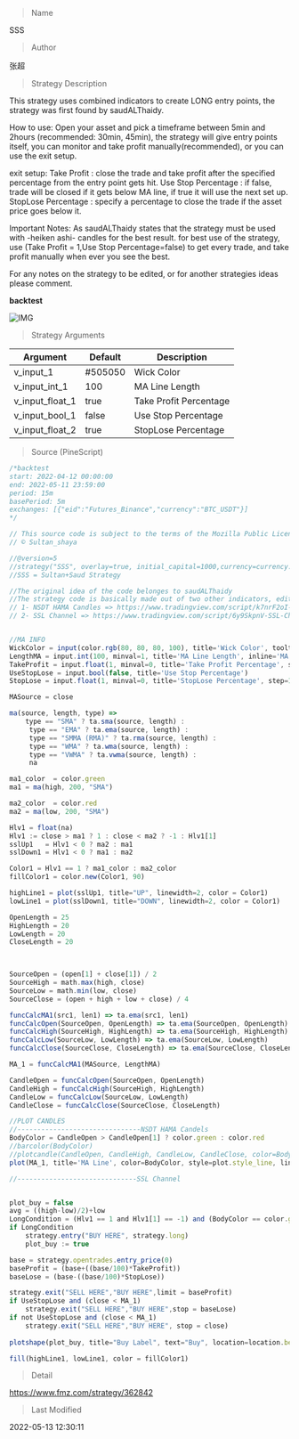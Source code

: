 
> Name

SSS

> Author

张超

> Strategy Description

This strategy uses combined indicators to create LONG entry points, the strategy was first found by saudALThaidy.

How to use: Open your asset and pick a timeframe between 5min and 2hours (recommended: 30min, 45min), the strategy will give entry points itself, you can monitor and take profit manually(recommended), or you can use the exit setup.


exit setup:
Take Profit : close the trade and take profit after the specified percentage from the entry point gets hit.
Use Stop Percentage : if false, trade will be closed if it gets below MA line, if true it will use the next set up.
StopLose Percentage : specify a percentage to close the trade if the asset price goes below it.

Important Notes:
As saudALThaidy states that the strategy must be used with -heiken ashi- candles for the best result.
for best use of the strategy, use (Take Profit = 1,Use Stop Percentage=false) to get every trade, and take profit manually when ever you see the best.

For any notes on the strategy to be edited, or for another strategies ideas please comment.

**backtest**

 ![IMG](https://www.fmz.com/upload/asset/f14d7393482822707c.png) 

> Strategy Arguments



|Argument|Default|Description|
|----|----|----|
|v_input_1|#505050|Wick Color|
|v_input_int_1|100|MA Line Length|
|v_input_float_1|true|Take Profit Percentage|
|v_input_bool_1|false|Use Stop Percentage|
|v_input_float_2|true|StopLose Percentage|


> Source (PineScript)

``` javascript
/*backtest
start: 2022-04-12 00:00:00
end: 2022-05-11 23:59:00
period: 15m
basePeriod: 5m
exchanges: [{"eid":"Futures_Binance","currency":"BTC_USDT"}]
*/

// This source code is subject to the terms of the Mozilla Public License 2.0 at https://mozilla.org/MPL/2.0/
// © Sultan_shaya

//@version=5
//strategy("SSS", overlay=true, initial_capital=1000,currency=currency.USD,default_qty_type=strategy.percent_of_equity,default_qty_value=100,pyramiding=0)
//SSS = Sultan+Saud Strategy

//The original idea of the code belonges to saudALThaidy
//The strategy code is basically made out of two other indicators, edited and combined by me.
// 1- NSDT HAMA Candles => https://www.tradingview.com/script/k7nrF2oI-NSDT-HAMA-Candles/
// 2- SSL Channel => https://www.tradingview.com/script/6y9SkpnV-SSL-Channel/


//MA INFO
WickColor = input(color.rgb(80, 80, 80, 100), title='Wick Color', tooltip='Suggest Full Transparency.')
LengthMA = input.int(100, minval=1, title='MA Line Length', inline='MA Info')
TakeProfit = input.float(1, minval=0, title='Take Profit Percentage', step=1)
UseStopLose = input.bool(false, title='Use Stop Percentage')
StopLose = input.float(1, minval=0, title='StopLose Percentage', step=1)

MASource = close

ma(source, length, type) =>
    type == "SMA" ? ta.sma(source, length) :
     type == "EMA" ? ta.ema(source, length) :
     type == "SMMA (RMA)" ? ta.rma(source, length) :
     type == "WMA" ? ta.wma(source, length) :
     type == "VWMA" ? ta.vwma(source, length) :
     na

ma1_color  = color.green
ma1 = ma(high, 200, "SMA")

ma2_color  = color.red
ma2 = ma(low, 200, "SMA")

Hlv1 = float(na)
Hlv1 := close > ma1 ? 1 : close < ma2 ? -1 : Hlv1[1]
sslUp1   = Hlv1 < 0 ? ma2 : ma1
sslDown1 = Hlv1 < 0 ? ma1 : ma2

Color1 = Hlv1 == 1 ? ma1_color : ma2_color
fillColor1 = color.new(Color1, 90)

highLine1 = plot(sslUp1, title="UP", linewidth=2, color = Color1)
lowLine1 = plot(sslDown1, title="DOWN", linewidth=2, color = Color1)

OpenLength = 25
HighLength = 20
LowLength = 20
CloseLength = 20


     
SourceOpen = (open[1] + close[1]) / 2
SourceHigh = math.max(high, close)
SourceLow = math.min(low, close)
SourceClose = (open + high + low + close) / 4

funcCalcMA1(src1, len1) => ta.ema(src1, len1)
funcCalcOpen(SourceOpen, OpenLength) => ta.ema(SourceOpen, OpenLength)
funcCalcHigh(SourceHigh, HighLength) => ta.ema(SourceHigh, HighLength)
funcCalcLow(SourceLow, LowLength) => ta.ema(SourceLow, LowLength)
funcCalcClose(SourceClose, CloseLength) => ta.ema(SourceClose, CloseLength)

MA_1 = funcCalcMA1(MASource, LengthMA)

CandleOpen = funcCalcOpen(SourceOpen, OpenLength)
CandleHigh = funcCalcHigh(SourceHigh, HighLength)
CandleLow = funcCalcLow(SourceLow, LowLength)
CandleClose = funcCalcClose(SourceClose, CloseLength)

//PLOT CANDLES
//-------------------------------NSDT HAMA Candels
BodyColor = CandleOpen > CandleOpen[1] ? color.green : color.red
//barcolor(BodyColor)
//plotcandle(CandleOpen, CandleHigh, CandleLow, CandleClose, color=BodyColor, title='HAMA Candles', wickcolor=WickColor, bordercolor=na)
plot(MA_1, title='MA Line', color=BodyColor, style=plot.style_line, linewidth=2)

//------------------------------SSL Channel


plot_buy = false
avg = ((high-low)/2)+low
LongCondition = (Hlv1 == 1 and Hlv1[1] == -1) and (BodyColor == color.green) and (MA_1 < avg) and (CandleHigh < avg) and (strategy.opentrades == 0)
if LongCondition
    strategy.entry("BUY HERE", strategy.long)
    plot_buy := true

base = strategy.opentrades.entry_price(0)
baseProfit = (base+((base/100)*TakeProfit))
baseLose = (base-((base/100)*StopLose))

strategy.exit("SELL HERE","BUY HERE",limit = baseProfit)
if UseStopLose and (close < MA_1)
    strategy.exit("SELL HERE","BUY HERE",stop = baseLose)
if not UseStopLose and (close < MA_1)
    strategy.exit("SELL HERE","BUY HERE", stop = close)
    
plotshape(plot_buy, title="Buy Label", text="Buy", location=location.belowbar, style=shape.labelup, size=size.tiny, color=Color1, textcolor=color.white)

fill(highLine1, lowLine1, color = fillColor1)

```

> Detail

https://www.fmz.com/strategy/362842

> Last Modified

2022-05-13 12:30:11
